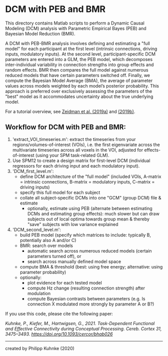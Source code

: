 # DCM with PEB and BMR
This directory contains Matlab scripts to perform a Dynamic Causal Modeling (DCM) analysis with Parametric Empirical Bayes (PEB) and Bayesian Model Reduction (BMR). 

A DCM with PEB-BMR analysis involves defining and estimating a "full model" for each participant at the first level (intrinsic connections, driving inputs, modulatory inputs). At the second level, participant-specific DCM parameters are entered into a GLM, the PEB model, which decomposes inter-individual variability in connection strengths into group effects and random effects. BMR then compares the full model against numerous reduced models that have certain parameters switched off. Finally, we compute the Bayesian Model Average (BMA), the average of parameter values across models weighted by each model’s posterior probability. This approach is preferred over exclusively assessing the parameters of the "best" model as it accommodates uncertainty about the true underlying model.

For a tutorial overview, see [Zeidman et al. (2019a)](https://www.sciencedirect.com/science/article/pii/S1053811919305221) and [(2019b)](https://www.sciencedirect.com/science/article/pii/S1053811919305233).


## Workflow for DCM with PEB and BMR:
1. 'extract_VOI_timeseries.m': extract the timeseries from your regions/volumes-of-interest (VOIs), i.e. the first eigenvariate across the multivariate timeseries across all voxels in the VOI, adjusted for effects-of-interest (using your SPM task-related GLM).
2. Use SPM12 to create a design matrix for first-level DCM (individual regressors for each driving input and each modulatory input).
3. 'DCM_first_level.m':
    * define DCM architecture of the "full model" (included VOIs, A-matrix = intrinsic connections, B-matrix = modulatory inputs, C-matrix = driving inputs)
    * specify this full model for each subject
    * collate all subject-specific DCMs into one "GCM" (group DCM) file & estimate
        * optionally, estimate using PEB (alternate between estimating DCMs and estimating group effects): much slower but can draw subjects out of local optima towards group mean & thereby "save" subjects with low variance explained
4. 'DCM_second_level.m':
    * build PEB model (specify which matrices to include: typically B, potentially also A and/or C)
    * BMR: search over models
        * automatic search across numerous reduced models (certain parameters turned off), or
        * search across manually defined model space
    * compute BMA & threshold (best: using free energy; alternative: using parameter probability)
    * optionally:
        * plot evidence for each tested model
        * compute Hz change (resulting connection strength) after modulation
        * compute Bayesian contrasts between parameters (e.g. Is connection X modulated more strongly by parameter A or B?)

If you use this code, please cite the following paper:

*Kuhnke, P., Kiefer, M., Hartwigsen, G., 2021. Task-Dependent Functional and Effective Connectivity during Conceptual Processing. Cereb. Cortex 31, 3475–3493. https://doi.org/10.1093/cercor/bhab026*

---
created by Philipp Kuhnke (2020)


